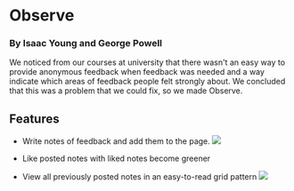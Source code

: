 # Observe
### By Isaac Young and George Powell
We noticed from our courses at university that there wasn't an easy way to provide 
anonymous feedback when feedback was needed and a way indicate which areas of feedback people felt strongly about. 
We concluded that this was a problem that we could fix, so we made Observe.

## Features
- Write notes of feedback and add them to the page.
  <img src="C:\Users\Georg\Documents\GitHub\Observer\READMEImages\entering-text.JPG"/>

- Like posted notes with liked notes become greener
- View all previously posted notes in an easy-to-read grid pattern
  <img src="C:\Users\Georg\Documents\GitHub\Observer\READMEImages\gridview.JPG"/>
    